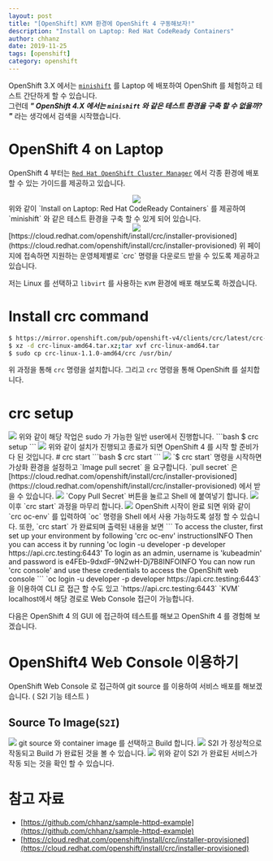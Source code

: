 ```yaml
---
layout: post
title: "[OpenShift] KVM 환경에 OpenShift 4 구동해보자!"
description: "Install on Laptop: Red Hat CodeReady Containers"
author: chhanz
date: 2019-11-25
tags: [openshift]
category: openshift
---
```


OpenShift 3.X 에서는 [`minishift`](https://www.okd.io/minishift/) 를 Laptop 에 배포하여 OpenShift 를 체험하고 테스트 간단하게 할 수 있습니다.   
그런데 ___" OpenShift 4.X 에서는 `minishift` 와 같은 테스트 환경을 구축 할 수 없을까? "___ 라는 생각에서 검색을 시작했습니다.   
   
# OpenShift 4 on Laptop 
OpenShift 4 부터는 [`Red Hat OpenShift Cluster Manager`](https://cloud.redhat.com/openshift/) 에서 각종 환경에 배포 할 수 있는 가이드를 제공하고 있습니다.   
<center><img src="/assets/images/post/2019-11-29-openshift-4/image1.png" style="max-width: 90%; height: auto;"></center>   
위와 같이 `Install on Laptop: Red Hat CodeReady Containers` 를 제공하여 `minishift` 와 같은 테스트 환경을 구축 할 수 있게 되어 있습니다.   
   
<center><img src="/assets/images/post/2019-11-29-openshift-4/image2.png" style="max-width: 90%; height: auto;"></center>   
[https://cloud.redhat.com/openshift/install/crc/installer-provisioned](https://cloud.redhat.com/openshift/install/crc/installer-provisioned)   
위 페이지에 접속하면 지원하는 운영체제별로 `crc` 명령을 다운로드 받을 수 있도록 제공하고 있습니다.  
   
저는 Linux 를 선택하고 `libvirt` 를 사용하는 `KVM` 환경에 배포 해보도록 하겠습니다.   
# Install crc command
```bash
$ https://mirror.openshift.com/pub/openshift-v4/clients/crc/latest/crc-linux-amd64.tar.xz
$ xz -d crc-linux-amd64.tar.xz;tar xvf crc-linux-amd64.tar
$ sudo cp crc-linux-1.1.0-amd64/crc /usr/bin/
```
위 과정을 통해 `crc` 명령을 설치합니다. 그리고 `crc` 명령을 통해 OpenShift 를 설치합니다.   
# crc setup
<img src="/assets/images/post/2019-11-29-openshift-4/crc_non_root.png" style="max-width: 70%; height: auto;">   
위와 같이 해당 작업은 sudo 가 가능한 일반 user에서 진행합니다.   
```bash
$ crc setup
```
   
<img src="/assets/images/post/2019-11-29-openshift-4/crc_setup.png" style="max-width: 70%; height: auto;">   
위와 같이 설치가 진행되고 종료가 되면 OpenShift 4 를 시작 할 준비가 다 된 것입니다.   
# crc start
```bash
$ crc start
```
<img src="/assets/images/post/2019-11-29-openshift-4/crc_setup-2.png" style="max-width: 70%; height: auto;">   
`$ crc start` 명령을 시작하면 가상화 환경을 설정하고 `Image pull secret` 을 요구합니다.   
`pull secret` 은 [https://cloud.redhat.com/openshift/install/crc/installer-provisioned](https://cloud.redhat.com/openshift/install/crc/installer-provisioned) 에서 받을 수 있습니다.   
<img src="/assets/images/post/2019-11-29-openshift-4/copy_pull_key.png" style="max-width: 90%; height: auto;">   
`Copy Pull Secret` 버튼을 눌르고 Shell 에 붙여넣기 합니다.   
<img src="/assets/images/post/2019-11-29-openshift-4/crc_setup-3.png" style="max-width: 90%; height: auto;">   
이후 `crc start` 과정을 마무리 합니다.   
<img src="/assets/images/post/2019-11-29-openshift-4/crc_setup-4.png" style="max-width: 90%; height: auto;">   
OpenShift 시작이 완료 되면 위와 같이 `crc oc-env` 를 입력하여 `oc` 명령을 Shell 에서 사용 가능하도록 설정 할 수 있습니다.   
또한, `crc start` 가 완료되며 출력된 내용을 보면   
```
To access the cluster, first set up your environment by following 'crc oc-env' instructionsINFO Then you can access it by running 'oc login -u developer -p developer https://api.crc.testing:6443'
To login as an admin, username is 'kubeadmin' and password is e4FEb-9dxdF-9N2wH-Dj7B8INFOINFO You can now run 'crc console' and use these credentials to access the OpenShift web console
```
`oc login -u developer -p developer https://api.crc.testing:6443` 을 이용하여 CLI 로 접근 할 수도 있고   
`https://api.crc.testing:6443` `KVM` localhost에서 해당 경로로 Web Console 접근이 가능합니다.   
   
다음은 OpenShift 4 의 GUI 에 접근하여 테스트를 해보고 OpenShift 4 를 경험해 보겠습니다.   
    

# OpenShift4 Web Console 이용하기
OpenShift Web Console 로 접근하여 git source 를 이용하여 서비스 배포를 해보겠습니다. ( S2I 기능 테스트 )   
## Source To Image(`S2I`)
<img src="/assets/images/post/2019-11-29-openshift-4/test1.png" style="max-width: 90%; height: auto;">   
git source 와 container image 를 선택하고 Build 합니다.   
<img src="/assets/images/post/2019-11-29-openshift-4/test2.png" style="max-width: 90%; height: auto;">   
S2I 가 정상적으로 작동되고 Build 가 완료된 것을 볼 수 있습니다.   
<img src="/assets/images/post/2019-11-29-openshift-4/test3.png" style="max-width: 90%; height: auto;">   
위와 같이 S2I 가 완료된 서비스가 작동 되는 것을 확인 할 수 있습니다.   
   
   
# 참고 자료
* [https://github.com/chhanz/sample-httpd-example](https://github.com/chhanz/sample-httpd-example)   
* [https://cloud.redhat.com/openshift/install/crc/installer-provisioned](https://cloud.redhat.com/openshift/install/crc/installer-provisioned)   






